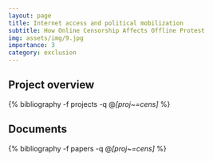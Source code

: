 ```yaml
---
layout: page
title: Internet access and political mobilization
subtitle: How Online Censorship Affects Offline Protest
img: assets/img/9.jpg
importance: 3
category: exclusion 
---
```


## Project overview

<div class="publications">

  {% bibliography -f projects -q @*[proj~=cens]* %}

</div>

## Documents

<div class="publications">

  {% bibliography -f papers -q @*[proj~=cens]* %}

</div>



